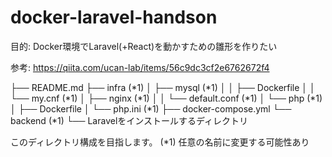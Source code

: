 # docker-laravel-handson

目的: Docker環境でLaravel(+React)を動かすための雛形を作りたい

参考: https://qiita.com/ucan-lab/items/56c9dc3cf2e6762672f4

<!-- 暫定ディレクトリ構造 -->
├── README.md
├── infra (*1)
│   ├── mysql (*1)
│   │   ├── Dockerfile
│   │   └── my.cnf (*1)
│   ├── nginx (*1)
│   │   └── default.conf (*1)
│   └── php (*1)
│       ├── Dockerfile
│       └── php.ini (*1)
├── docker-compose.yml
└── backend (*1)
    └── Laravelをインストールするディレクトリ

このディレクトリ構成を目指します。
(*1) 任意の名前に変更する可能性あり